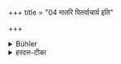 +++
title = "04 मातरि पितर्याचार्य इति"

+++

<details><summary>Bühler</summary>

4. (He shall not study) for twelve days, if his mother, father, or teacher have died.
</details>

<details><summary>हरदत्त-टीका</summary>

## सूत्रम्
मातरि पिताचार्य इति द्वादशाहाः ॥४॥  
### टिप्पनी
मात्रादिषु मृतेषु द्वादशाहमनध्यायः। अयं विधिर्गृहस्थानामपि । केचिदाशौचमपि तावन्तं कालमिच्छन्ति । नेति वयम्, अनध्यायप्रकरणात् ॥ ४॥
</details>
